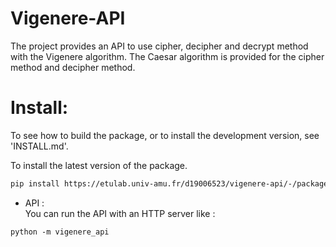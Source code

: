 # Vigenere-API

The project provides an API to use cipher, decipher and decrypt method with the Vigenere algorithm.
The Caesar algorithm is provided for the cipher method and decipher method.

# Install:

To see how to build the package, or to install the development version, see 'INSTALL.md'.

To install the latest version of the package.

```bash
pip install https://etulab.univ-amu.fr/d19006523/vigenere-api/-/packages/pypi/vigenere-api
```

- API :<br>
  You can run the API with an HTTP server like :

```shell
python -m vigenere_api
```
